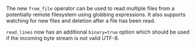 The new `from_file` operator can be used to read multiple files from a
potentially remote filesystem using globbing expressions. It also supports
watching for new files and deletion after a file has been read.

`read_lines` now has an additional `binary=true` option which should be used if
the incoming byte stream is not valid UTF-8.
